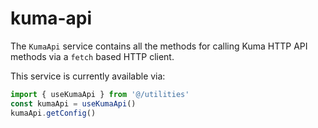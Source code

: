 # kuma-api

The `KumaApi` service contains all the methods for calling Kuma HTTP API methods
via a `fetch` based HTTP client.

This service is currently available via:

```javascript
import { useKumaApi } from '@/utilities'
const kumaApi = useKumaApi()
kumaApi.getConfig()
```
